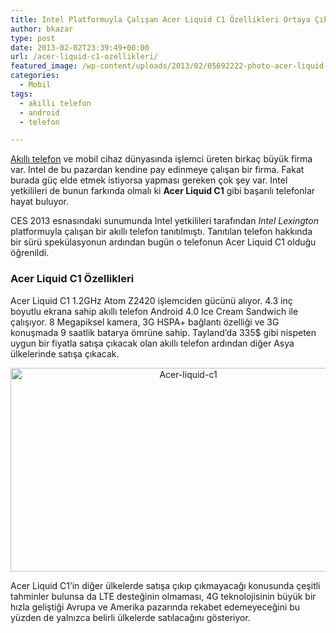 ```yaml
---
title: Intel Platformuyla Çalışan Acer Liquid C1 Özellikleri Ortaya Çıktı
author: bkazar
type: post
date: 2013-02-02T23:39:49+00:00
url: /acer-liquid-c1-ozellikleri/
featured_image: /wp-content/uploads/2013/02/05692222-photo-acer-liquid-c1-100x100.jpg
categories:
  - Mobil
tags:
  - akıllı telefon
  - android
  - telefon

---
```

[Akıllı telefon][1] ve mobil cihaz dünyasında işlemci üreten birkaç büyük firma var. Intel de bu pazardan kendine pay edinmeye çalışan bir firma. Fakat burada güç elde etmek istiyorsa yapması gereken çok şey var. Intel yetkilileri de bunun farkında olmalı ki **Acer Liquid C1** gibi başarılı telefonlar hayat buluyor.

CES 2013 esnasındaki sunumunda Intel yetkilileri tarafından _Intel Lexington_ platformuyla çalışan bir akıllı telefon tanıtılmıştı. Tanıtılan telefon hakkında bir sürü spekülasyonun ardından bugün o telefonun Acer Liquid C1 olduğu öğrenildi.

### Acer Liquid C1 Özellikleri

Acer Liquid C1 1.2GHz Atom Z2420 işlemciden gücünü alıyor. 4.3 inç boyutlu ekrana sahip akıllı telefon Android 4.0 Ice Cream Sandwich ile çalışıyor. 8 Megapiksel kamera, 3G HSPA+ bağlantı özelliği ve 3G konuşmada 9 saatlik batarya ömrüne sahip. Tayland’da 335$ gibi nispeten uygun bir fiyatla satışa çıkacak olan akıllı telefon ardından diğer Asya ülkelerinde satışa çıkacak.

<p style="text-align: center;">
  <img class="aligncenter  wp-image-11499" alt="Acer-liquid-c1" src="https://www.murekkep.org/wp-content/uploads/2013/02/05692222-photo-acer-liquid-c1.jpg" width="553" height="326" srcset="https://www.murekkep.org/wp-content/uploads/2013/02/05692222-photo-acer-liquid-c1.jpg 1535w, https://www.murekkep.org/wp-content/uploads/2013/02/05692222-photo-acer-liquid-c1-400x236.jpg 400w, https://www.murekkep.org/wp-content/uploads/2013/02/05692222-photo-acer-liquid-c1-50x29.jpg 50w, https://www.murekkep.org/wp-content/uploads/2013/02/05692222-photo-acer-liquid-c1-125x73.jpg 125w, https://www.murekkep.org/wp-content/uploads/2013/02/05692222-photo-acer-liquid-c1-300x177.jpg 300w, https://www.murekkep.org/wp-content/uploads/2013/02/05692222-photo-acer-liquid-c1-516x305.jpg 516w" sizes="(max-width: 553px) 100vw, 553px" />
</p>

Acer Liquid C1’in diğer ülkelerde satışa çıkıp çıkmayacağı konusunda çeşitli tahminler bulunsa da LTE desteğinin olmaması, 4G teknolojisinin büyük bir hızla geliştiği Avrupa ve Amerika pazarında rekabet edemeyeceğini bu yüzden de yalnızca belirli ülkelerde satılacağını gösteriyor.

 [1]: https://www.murekkep.org/telefon